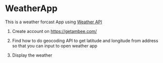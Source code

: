 # WeatherApp

This is a weather forcast App using [Weather API](https://getambee.com/api/weather)

1. Create account on https://getambee.com/ 

2. Find how to do geocoding API to get latitude and longitude from address so that you can input to open weather app

3. Display the weather
